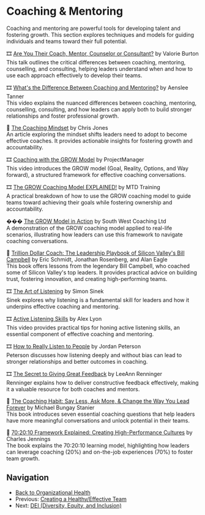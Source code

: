 # Coaching & Mentoring

Coaching and mentoring are powerful tools for developing talent and fostering growth. This section explores techniques and models for guiding individuals and teams toward their full potential.

🎞 [Are You Their Coach, Mentor, Counselor or Consultant?](https://www.youtube.com/watch?v=e7V5JGRrQ6g) by Valorie Burton  
This talk outlines the critical differences between coaching, mentoring, counselling, and consulting, helping leaders understand when and how to use each approach effectively to develop their teams.

🎞 [What's the Difference Between Coaching and Mentoring?](https://www.youtube.com/watch?v=K88mKpKSvfU) by Aenslee Tanner  
This video explains the nuanced differences between coaching, mentoring, counselling, consulting, and how leaders can apply both to build stronger relationships and foster professional growth.

🔗 [The Coaching Mindset](https://svpg.com/the-coaching-mindset/) by Chris Jones  
An article exploring the mindset shifts leaders need to adopt to become effective coaches. It provides actionable insights for fostering growth and accountability.

🎞 [Coaching with the GROW Model](https://www.youtube.com/watch?v=XbkXpdiyNs0) by ProjectManager  
This video introduces the GROW model (Goal, Reality, Options, and Way forward), a structured framework for effective coaching conversations.

🎞 [The GROW Coaching Model EXPLAINED!](https://www.youtube.com/watch?v=Fjw7vEUdIDE) by MTD Training  
A practical breakdown of how to use the GROW coaching model to guide teams toward achieving their goals while fostering ownership and accountability.

��� [The GROW Model in Action](https://www.youtube.com/watch?v=6f3X2PEsV-Q) by South West Coaching Ltd  
A demonstration of the GROW coaching model applied to real-life scenarios, illustrating how leaders can use this framework to navigate coaching conversations.

📘 [Trillion Dollar Coach: The Leadership Playbook of Silicon Valley's Bill Campbell](https://www.goodreads.com/book/show/42118073-trillion-dollar-coach) by Eric Schmidt, Jonathan Rosenberg, and Alan Eagle  
This book offers lessons from the legendary Bill Campbell, who coached some of Silicon Valley's top leaders. It provides practical advice on building trust, fostering innovation, and creating high-performing teams.

🎞 [The Art of Listening](https://www.youtube.com/watch?v=qpnNsSyDw-g) by Simon Sinek  
Sinek explores why listening is a fundamental skill for leaders and how it underpins effective coaching and mentoring.

🎞 [Active Listening Skills](https://www.youtube.com/watch?v=7wUCyjiyXdg) by Alex Lyon  
This video provides practical tips for honing active listening skills, an essential component of effective coaching and mentoring.

🎞 [How to Really Listen to People](https://www.youtube.com/watch?v=oBoAATtxrw8) by Jordan Peterson  
Peterson discusses how listening deeply and without bias can lead to stronger relationships and better outcomes in coaching.

🎞 [The Secret to Giving Great Feedback](https://www.youtube.com/watch?v=wtl5UrrgU8c) by LeeAnn Renninger  
Renninger explains how to deliver constructive feedback effectively, making it a valuable resource for both coaches and mentors.

📘 [The Coaching Habit: Say Less, Ask More, & Change the Way You Lead Forever](https://www.goodreads.com/book/show/29342515-the-coaching-habit) by Michael Bungay Stanier  
This book introduces seven essential coaching questions that help leaders have more meaningful conversations and unlock potential in their teams.

📘 [70:20:10 Framework Explained: Creating High-Performance Cultures](https://books.google.se/books/about/70_20_10_Framework_Explained.html?id=e7IumAEACAAJ&redir_esc=y) by Charles Jennings  
The book explains the 70:20:10 learning model, highlighting how leaders can leverage coaching (20%) and on-the-job experiences (70%) to foster team growth.

## Navigation

- [Back to Organizational Health](README.md)
- Previous: [Creating a Healthy/Effective Team](creating-a-healthy-effective-team.md)
- Next: [DEI (Diversity, Equity, and Inclusion)](dei.md)
